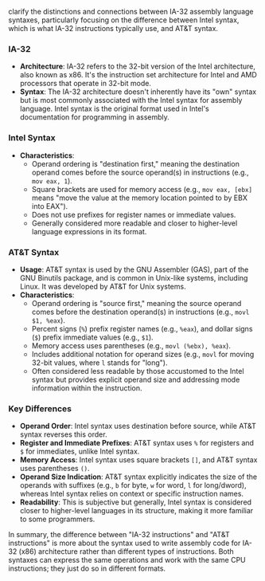 clarify the distinctions and connections between IA-32 assembly language syntaxes, particularly focusing on the difference between Intel syntax, which is what IA-32 instructions typically use, and AT&T syntax.

### IA-32

- **Architecture**: IA-32 refers to the 32-bit version of the Intel architecture, also known as x86. It's the instruction set architecture for Intel and AMD processors that operate in 32-bit mode.
- **Syntax**: The IA-32 architecture doesn't inherently have its "own" syntax but is most commonly associated with the Intel syntax for assembly language. Intel syntax is the original format used in Intel's documentation for programming in assembly.

### Intel Syntax

- **Characteristics**:
  - Operand ordering is "destination first," meaning the destination operand comes before the source operand(s) in instructions (e.g., `mov eax, 1`).
  - Square brackets are used for memory access (e.g., `mov eax, [ebx]` means "move the value at the memory location pointed to by EBX into EAX").
  - Does not use prefixes for register names or immediate values.
  - Generally considered more readable and closer to higher-level language expressions in its format.

### AT&T Syntax

- **Usage**: AT&T syntax is used by the GNU Assembler (GAS), part of the GNU Binutils package, and is common in Unix-like systems, including Linux. It was developed by AT&T for Unix systems.
- **Characteristics**:
  - Operand ordering is "source first," meaning the source operand comes before the destination operand(s) in instructions (e.g., `movl $1, %eax`).
  - Percent signs (`%`) prefix register names (e.g., `%eax`), and dollar signs (`$`) prefix immediate values (e.g., `$1`).
  - Memory access uses parentheses (e.g., `movl (%ebx), %eax`).
  - Includes additional notation for operand sizes (e.g., `movl` for moving 32-bit values, where `l` stands for "long").
  - Often considered less readable by those accustomed to the Intel syntax but provides explicit operand size and addressing mode information within the instruction.

### Key Differences

- **Operand Order**: Intel syntax uses destination before source, while AT&T syntax reverses this order.
- **Register and Immediate Prefixes**: AT&T syntax uses `%` for registers and `$` for immediates, unlike Intel syntax.
- **Memory Access**: Intel syntax uses square brackets `[]`, and AT&T syntax uses parentheses `()`.
- **Operand Size Indication**: AT&T syntax explicitly indicates the size of the operands with suffixes (e.g., `b` for byte, `w` for word, `l` for long/dword), whereas Intel syntax relies on context or specific instruction names.
- **Readability**: This is subjective but generally, Intel syntax is considered closer to higher-level languages in its structure, making it more familiar to some programmers.

In summary, the difference between "IA-32 instructions" and "AT&T instructions" is more about the syntax used to write assembly code for IA-32 (x86) architecture rather than different types of instructions. Both syntaxes can express the same operations and work with the same CPU instructions; they just do so in different formats.